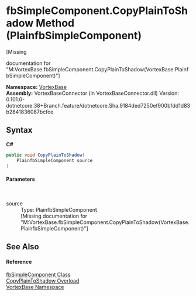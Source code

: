 # fbSimpleComponent.CopyPlainToShadow Method (PlainfbSimpleComponent)
 

\[Missing <summary> documentation for "M:VortexBase.fbSimpleComponent.CopyPlainToShadow(VortexBase.PlainfbSimpleComponent)"\]

**Namespace:**&nbsp;<a href="N_VortexBase.md">VortexBase</a><br />**Assembly:**&nbsp;VortexBaseConnector (in VortexBaseConnector.dll) Version: 0.101.0-dotnetcore.38+Branch.feature/dotnetcore.Sha.9184ded7250ef900bfdd1d83b2841836087bcfce

## Syntax

**C#**<br />
``` C#
public void CopyPlainToShadow(
	PlainfbSimpleComponent source
)
```


#### Parameters
&nbsp;<dl><dt>source</dt><dd>Type: PlainfbSimpleComponent<br />\[Missing <param name="source"/> documentation for "M:VortexBase.fbSimpleComponent.CopyPlainToShadow(VortexBase.PlainfbSimpleComponent)"\]</dd></dl>

## See Also


#### Reference
<a href="T_VortexBase_fbSimpleComponent.md">fbSimpleComponent Class</a><br /><a href="Overload_VortexBase_fbSimpleComponent_CopyPlainToShadow.md">CopyPlainToShadow Overload</a><br /><a href="N_VortexBase.md">VortexBase Namespace</a><br />